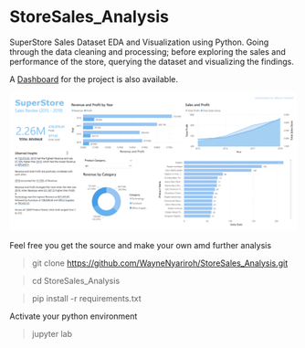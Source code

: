 # StoreSales_Analysis

SuperStore Sales Dataset EDA and Visualization using Python.
Going through the data cleaning and processing; before exploring the sales and performance of the store, querying the dataset and visualizing the findings.

A [Dashboard](https://github.com/WayneNyariroh/StoreSales_PowerBI_Dashboard) for the project is also available.

![StoreSales_Dashboard!](assets/images/DashboardScreenshot.png "SuperStore Sales Dashboard")

Feel free you get the source and make your own amd further analysis

> git clone https://github.com/WayneNyariroh/StoreSales_Analysis.git

> cd StoreSales_Analysis

> pip install -r requirements.txt

Activate your python environment

> jupyter lab
